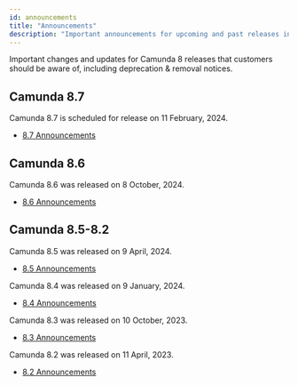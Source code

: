 ```yaml
---
id: announcements
title: "Announcements"
description: "Important announcements for upcoming and past releases including deprecation & removal notices"
---
```


Important changes and updates for Camunda 8 releases that customers should be aware of, including deprecation & removal notices.

## Camunda 8.7

Camunda 8.7 is scheduled for release on 11 February, 2024.

- [8.7 Announcements](/reference/announcements/870.md)

## Camunda 8.6

Camunda 8.6 was released on 8 October, 2024.

- [8.6 Announcements](/reference/announcements/860.md)

## Camunda 8.5-8.2

Camunda 8.5 was released on 9 April, 2024.

- [8.5 Announcements](/reference/announcements/850.md#camunda-85)

Camunda 8.4 was released on 9 January, 2024.

- [8.4 Announcements](/reference/announcements/850.md#camunda-84)

Camunda 8.3 was released on 10 October, 2023.

- [8.3 Announcements](/reference/announcements/850.md#camunda-83)

Camunda 8.2 was released on 11 April, 2023.

- [8.2 Announcements](/reference/announcements/850.md#camunda-82)
